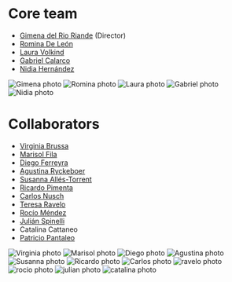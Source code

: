 # Core team

* [Gimena del Rio Riande][gimena-profile] (Director)
* [Romina De León][romina-profile]
* [Laura Volkind][laura-profile]
* [Gabriel Calarco][gabriel-profile]
* [Nidia Hernández][nidia-profile]

![Gimena photo](/assets/img/equipo/Gimena-micrositio.jpg)
![Romina photo](/assets/img/equipo/Romina-micrositio.jpg)
![Laura photo](/assets/img/equipo/laura-profile.jpg)
![Gabriel photo](/assets/img/equipo/Gabriel-micrositio.jpg)
![Nidia photo](/assets/img/equipo/Nidia-micrositio.jpg)

# Collaborators

* [Virginia Brussa][virginia-profile]
* [Marisol Fila][marisol-profile]
* [Diego Ferreyra][diego-profile]
* [Agustina Ryckeboer][agustina-profile]
* [Susanna Allés-Torrent][susanna-profile]
* [Ricardo Pimenta][ricardo-profile]
* [Carlos Nusch][carlos-profile]
* [Teresa Ravelo][ravelo-profile]
* [Rocío Méndez][rocio-profile]
* [Julián Spinelli][julian-profile]
* Catalina Cattaneo
* [Patricio Pantaleo][patricio-profile]


![Virginia photo](/assets/img/equipo/virginia-micrositio.jpg)
![Marisol photo](/assets/img/equipo/marisol-micrositio.jpg)
![Diego photo](/assets/img/equipo/Diego-micrositio.jpg)
![Agustina photo](/assets/img/equipo/agustina-profile.jpg)
![Susanna photo](/assets/img/equipo/susanna-profile.jpg)
![Ricardo photo](/assets/img/equipo/ricardo-profile.jpg)
![Carlos photo](/assets/img/equipo/carlos-profile.jpg)
![ravelo photo](/assets/img/equipo/ravelo-micrositio.jpg)
![rocio photo](/assets/img/equipo/rocio-micrositio.jpg)
![julian photo](/assets/img/equipo/julian-micrositio.jpg)
![catalina photo](/assets/img/equipo/catalina-micrositio.jpg)

[gimena-profile]: https://orcid.org/0000-0002-8997-5415
[romina-profile]: http://www.conicet.gov.ar/new_scp/detalle.php?keywords=&amp;id=25837&amp;datos_academicos=yes
[laura-profile]: https://www.conicet.gov.ar/new_scp/detalle.php?id=37895&datos_academicos=yes&keywords=
[virginia-profile]: http://www.cim.unr.edu.ar/miembro/46/virginia-brussa-ballaris
[nidia-profile]: http://www.conicet.gov.ar/new_scp/detalle.php?id=53027&keywords=nidia+hernandez&datos_academicos=yes
[marisol-profile]: https://lsa.umich.edu/rll/people/graduate-students/mafila.html
[gabriel-profile]: http://aahd.net.ar/personas/gabriel-calarco
[diego-profile]: https://www.linkedin.com/in/perfildiegoferreyra/
[agustina-profile]: https://raffazizzi.gitlab.io/helados-in-dh-group/Maria%20Ryckeboer
[susanna-profile]: https://susannalles.com/
[ricardo-profile]: http://lattes.cnpq.br/0416440515458304
[carlos-profile]: https://prebi-sedici.unlp.edu.ar/personal/carlos-nusch/
[ravelo-profile]: https://www.linkedin.com/in/teresa-ravelo-86275935/
[rocio-profile]: https://orcid.org/0000-0002-8801-636X
[julian-profile]: https://orcid.org/0009-0003-0895-815X
[patricio-profile]: https://paideiastudio.net/
